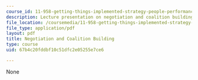 ```yaml
---
course_id: 11-958-getting-things-implemented-strategy-people-performance-and-leadership-january-iap-2009
description: Lecture presentation on negotiation and coalition building.
file_location: /coursemedia/11-958-getting-things-implemented-strategy-people-performance-and-leadership-january-iap-2009/67b4c20fddbf10c51dfc2e05255e7ce6_coalition_day1.pdf
file_type: application/pdf
layout: pdf
title: Negotiation and Coalition Building
type: course
uid: 67b4c20fddbf10c51dfc2e05255e7ce6

---
```

None